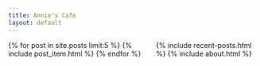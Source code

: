 ```yaml
---
title: Annie's Cafe
layout: default
---
```

<div class="columns">
   <section class="column is-three-quarters">
      {% for post in site.posts limit:5 %}
         {% include post_item.html %}
      {% endfor %}
   </section>
   <aside class="column is-one-quarters is-hidden-mobile">
      {% include recent-posts.html %}
      {% include about.html %}
   </aside>
</div>
